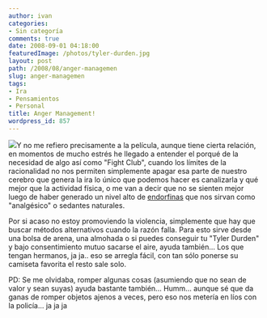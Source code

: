 ```yaml
---
author: ivan
categories:
- Sin categoría
comments: true
date: 2008-09-01 04:18:00
featuredImage: /photos/tyler-durden.jpg
layout: post
path: /2008/08/anger-managemen
slug: anger-managemen
tags:
- Ira
- Pensamientos
- Personal
title: Anger Management!
wordpress_id: 857
---
```


[![](/photos/tyler-durden.jpg)](https://3.bp.blogspot.com/_T2UWuNJg3dQ/SLsoXc_sK8I/AAAAAAAAA18/SrWOtsH3qfc/s1600-h/tyler-durden.jpg)Y no me refiero precisamente a la película, aunque tiene cierta relación, en momentos de mucho estrés he llegado a entender el porqué de la necesidad de algo así como "Fight Club", cuando los límites de la racionalidad no nos permiten simplemente apagar esa parte de nuestro cerebro que genera la ira lo único que podemos hacer es canalizarla y qué mejor que la actividad física, o me van a decir que no se sienten mejor luego de haber generado un nivel alto de [endorfinas](https://es.wikipedia.org/wiki/Beta-Endorfina) que nos sirvan como "analgésico" o sedantes naturales.

Por si acaso no estoy promoviendo la violencia, simplemente que hay que buscar métodos alternativos cuando la razón falla. Para esto sirve desde una bolsa de arena, una almohada o si puedes conseguir tu "Tyler Durden" y bajo consentimiento mutuo sacarse el aire, ayuda también... Los que tengan hermanos, ja ja.. eso se arregla fácil, con tan sólo ponerse su camiseta favorita el resto sale solo.

PD: Se me olvidaba, romper algunas cosas (asumiendo que no sean de valor y sean suyas) ayuda bastante también... Humm... aunque sé que da ganas de romper objetos ajenos a veces, pero eso nos metería en líos con la policía... ja ja ja